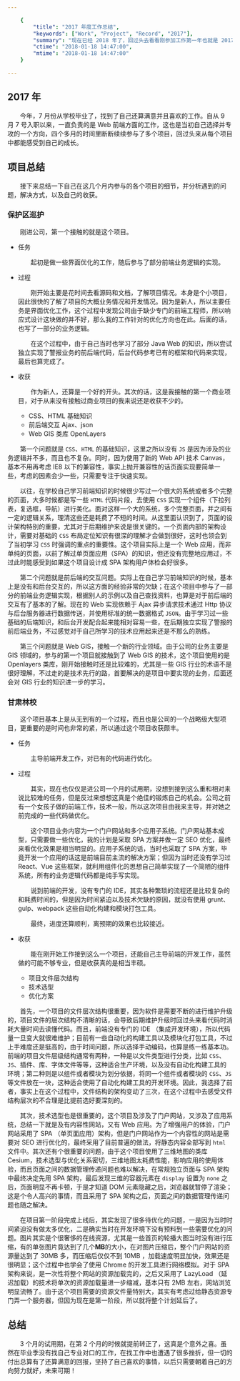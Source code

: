 ```yaml
---

    {
        "title": "2017 年度工作总结",
        "keywords": ["Work", "Project", "Record", "2017"],
        "summary": "现在已经 2018 年了，回过头去看看刚参加工作第一年也就是 2017 年的工作历程以及参与的项目，总结一下遇到的问题，解决方法以及自己的成果，做个简单的总结。",
        "ctime": "2018-01-18 14:47:00",
        "mtime": "2018-01-18 14:47:00"
    }

--- 
```


## 2017 年

　　今年，7 月份从学校毕业了，找到了自己还算满意并且喜欢的工作。自从 9 月 7 号入职以来，一直负责的是 Web 前端方面的工作，这也是当初自己选择并专攻的一个方向，四个多月的时间里断断续续参与了多个项目，回过头来从每个项目中都能感受到自己的成长。

## 项目总结

　　接下来总结一下自己在这几个月内参与的各个项目的细节，并分析遇到的问题，解决方式，以及自己的收获。

### 保护区巡护

　　刚进公司，第一个接触的就是这个项目。

- 任务

    　　起初是做一些界面优化的工作，随后参与了部分前端业务逻辑的实现。

- 过程

    　　刚开始主要是花时间去看源码和文档，了解项目情况。本身是个小项目，因此很快的了解了项目的大概业务情况和开发情况。因为是新人，所以主要任务是界面优化工作，这个过程中发现公司由于缺少专门的前端工程师，所以响应式设计这块做的并不好，那么我的工作针对的优化方向也在此。后面的话，也写了一部分的业务逻辑。

    　　在这个过程中，由于自己当时也学习了部分 Java Web 的知识，所以尝试独立实现了警报业务的前后端代码，后台代码参考已有的框架和代码来实现，最后也算完成了。

- 收获

    　　作为新人，还算是一个好的开头。其次的话，这是我接触的第一个商业项目，对于从来没有接触过商业项目的我来说还是收获不少的。

  - CSS、HTML 基础知识
  - 前后端交互 Ajax、json
  - Web GIS 类库 OpenLayers

　　第一个问题就是 `CSS`、`HTML` 的基础知识，这里之所以没有 `JS` 是因为涉及的业务逻辑并不多，而且也不复杂。同时，因为使用了新的 Web API 技术 Canvas，基本不用再考虑 IE8 以下的兼容性，事实上抛开兼容性的话页面实现要简单一些，考虑的因素会少一些，只需要专注于快速实现。

　　以往，在学校自己学习前端知识的时候很少写过一个很大的系统或者多个完整的页面，大多时候都是写一些 `HTML` 代码片段，去使用 `CSS` 实现一个组件（下拉列表，复选框，导航）进行美化。面对这样一个大的系统，多个完整页面，并之间有一定的逻辑关系，理清这些还是耗费了不短的时间。从这里面认识到了，页面的设计架构特别的重要，尤其对于后期维护来说是很关键的。一个页面内部的架构设计，需要对基础的 `CSS` 布局定位知识有很深的理解才会做到很好，这时也领会到了当初学习 `CSS` 时强调的重点的重要性。这个项目实际上是一个 Web 应用，而非单纯的页面，以前了解过单页面应用（SPA）的知识，但还没有完整地应用过，不过此时能感受到如果这个项目设计成 SPA 架构用户体检会好很多。

　　第二个问题就是前后端的交互问题。实际上在自己学习前端知识的时候，基本上是没有和后台交互的，所以这方面的经验非常的欠缺；在这个项目中参与了一部分的前端业务逻辑实现，根据别人的示例以及自己查找资料，也算是对于前后端的交互有了基本的了解。现在的 Web 实现依赖于 Ajax 异步请求技术通过 Http 协议与后台服务器进行数据传送，并使用标准的统一数据格式 `JSON`。由于学习过一些基础的后端知识，和后台开发配合起来能相对容易一些，在后期独立实现了警报的前后端业务，不过感觉对于自己所学习的技术应用起来还是不那么的熟练。

　　第三个问题就是 Web GIS，接触一个新的行业领域。由于公司的业务主要是 GIS 领域的，参与的第一个项目就接触到了 Web GIS 的技术，这个项目使用的是 Openlayers 类库，刚开始接触时还是比较难的，尤其是一些 GIS 行业的术语不是很好理解，不过走的是技术先行的路，首要解决的是项目中要实现的业务，后面还会对 GIS 行业的知识进一步的学习。

### 甘肃林校

　　这个项目基本上是从无到有的一个过程，而且也是公司的一个战略级大型项目，更重要的是时间也非常的紧，所以通过这个项目收获颇丰。

- 任务

    　　主导前端开发工作，对已有的代码进行优化。

- 过程

    　　其实，现在也仅仅是进公司一个月的试用期，没想到接到这么重和相对来说比较难的任务，但是反过来想想这真是个绝佳的锻炼自己的机会。公司之前有一个女孩子做的前端工作，技术一般，所以这次项目由我来主导，并对她之前完成的一些代码做优化。

    　　这个项目业务内容为一个门户网站和多个应用子系统。门户网站基本成型，只需要做一些优化，我的计划是采取 SPA 方案并做一定 SEO 优化，最终来看优化效果是相当明显的。应用子系统的话，当时也采取了 SPA 方案，毕竟开发一个应用的话这是前端目前主流的解决方案；但因为当时还没有学习过 React、Vue 这些框架，就利用组件化的思想自己简单实现了一个简陋的组件系统，所有的业务逻辑代码都是纯手写实现。

    　　说到前端的开发，没有专门的 IDE，其实各种繁琐的流程还是比较复杂的和耗费时间的，但是因为时间紧迫以及技术欠缺的原因，就没有使用 grunt、gulp、webpack 这些自动化构建和模块打包工具。

    　　最终，进度还算顺利，离预期的效果也比较接近。

- 收获

    　　能在刚开始工作接到这么一个项目，还能自己主导前端的开发工作，虽然做的可能不够专业，但是收获真的是相当丰硕。

  - 项目文件层次结构
  - 技术选型
  - 优化方案

　　首先，一个项目的文件层次结构很重要，因为软件是需要不断的进行维护升级的，项目文件的层次结构不清晰的话，会导致后期维护升级时回过头来看代码时消耗大量时间去读懂代码。而且，前端没有专门的 IDE （集成开发环境），所以代码量一旦变大就很难维护；目前有一些自动化的构建工具以及模块化打包工具，不过上手难度还是挺高的，由于时间问题，所以选择手动编码，也算是练一练基本功。前端的项目文件层级结构通常有两种，一种是以文件类型进行分类，比如 `CSS`、`JS`、插件、库、字体文件等等，这种适合生产环境，以及没有自动化构建工具的环境；第二种则是以组件或者模块为划分依据，将同一个组件或者模块的 `CSS`、`JS` 等文件放在一块，这种适合使用了自动化构建工具的开发环境。因此，我选择了前者，事实上在这个过程中，文件结构的架构变动了三次，在这个过程中去感受文件结构层次的不合理是比提前选好要深刻的。

　　其次，技术选型也是很重要的，这个项目及涉及了门户网站，又涉及了应用系统，总结一下就是及有内容性网站，又有 Web 应用。为了增强用户的体验，门户网站采用了 SPA （单页面应用）架构，但是门户网站作为一个内容性的网站是需要对 SEO 进行优化的，最终采用了目前普遍的做法，将静态内容全部写到 `html` 文件中。其次还有个很重要的问题，由于这个项目使用了三维地图的类库 Cesium，技术选型与优化关系密切，三维地图太耗费性能，影响应用的使用体验，而且页面之间的数据管理传递问题也难以解决，在常规独立页面与 SPA 架构中最终决定先用 SPA 架构，最后发现三维的容器元素在 `display` 设置为 `none` 之后，页面明显不再卡顿，于是才知道 DOM 元素隐藏之后，浏览器就暂停了渲染；这是个令人高兴的事情，而且采用了 SPA 架构之后，页面之间的数据管理传递问题也随之解决。

　　在项目第一阶段完成上线后，其实发现了很多待优化的问题，一是因为当时时间紧迫没有做太多优化，二是确实当时在开发环境下没有预料到一些需要优化的问题。图片其实是个很奢侈的在线资源，尤其是一些首页的轮播大图当时没有进行压缩，有的单张图片竟达到了几个**MB**的大小，在对图片压缩后，整个门户网站的资源量达到了 30MB 多，而压缩后仅仅不到 10MB ，加载速度明显加快，效果还是很明显；这个过程中也学会了使用 Chrome 的开发工具进行网络模拟。对于 SPA 架构来说，是一次性将整个网站的资源加载完的，之后又采用了 LazyLoad （延迟加载）的技术将单次的资源加载量进一步缩减，基本只有 2MB 左右，网站浏览明显流畅了。由于这个项目需要的资源文件量特别大，其实有考虑过给静态资源专门弄一个服务器，但因为现在是第一阶段，所以就将整个计划延后了。

## 总结

　　3 个月的试用期，在第 2 个月的时候就提前转正了，这真是个意外之喜。虽然在毕业季没有找自己专业对口的工作，在找工作中也遭遇了很多挫折，但一切的付出总算有了还算满意的回报，坚持了自己喜欢的事情，以后只需要朝着自己的方向努力就好，未来可期！